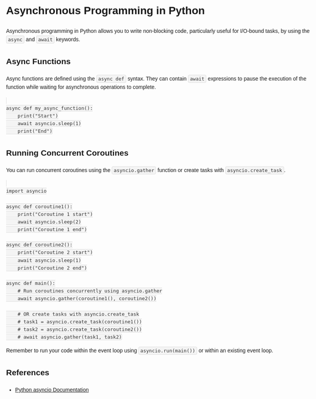 <!-- async_python.html -->

<!DOCTYPE html>
<html lang="en">
<head>
    <meta charset="UTF-8">
    <meta name="viewport" content="width=device-width, initial-scale=1.0">
    <title>Asynchronous Programming in Python</title>
    <style>
        body {
            font-family: 'Arial', sans-serif;
            max-width: 800px;
            margin: 0 auto;
            padding: 20px;
            line-height: 1.6;
        }
        code {
            background-color: #f4f4f4;
            padding: 2px 4px;
            border: 1px solid #ddd;
            font-size: 90%;
            color: #333;
            border-radius: 4px;
        }
    </style>
</head>
<body>

<h1>Asynchronous Programming in Python</h1>

<p>Asynchronous programming in Python allows you to write non-blocking code, particularly useful for I/O-bound tasks, by using the <code>async</code> and <code>await</code> keywords.</p>

<h2>Async Functions</h2>

<p>Async functions are defined using the <code>async def</code> syntax. They can contain <code>await</code> expressions to pause the execution of the function while waiting for asynchronous operations to complete.</p>

<pre><code>
async def my_async_function():
    print("Start")
    await asyncio.sleep(1)
    print("End")
</code></pre>

<h2>Running Concurrent Coroutines</h2>

<p>You can run concurrent coroutines using the <code>asyncio.gather</code> function or create tasks with <code>asyncio.create_task</code>.</p>

<pre><code>
import asyncio

async def coroutine1():
    print("Coroutine 1 start")
    await asyncio.sleep(2)
    print("Coroutine 1 end")

async def coroutine2():
    print("Coroutine 2 start")
    await asyncio.sleep(1)
    print("Coroutine 2 end")

async def main():
    # Run coroutines concurrently using asyncio.gather
    await asyncio.gather(coroutine1(), coroutine2())

    # OR create tasks with asyncio.create_task
    # task1 = asyncio.create_task(coroutine1())
    # task2 = asyncio.create_task(coroutine2())
    # await asyncio.gather(task1, task2)
</code></pre>

<p>Remember to run your code within the event loop using <code>asyncio.run(main())</code> or within an existing event loop.</p>

<h2>References</h2>

<ul>
    <li><a href="https://docs.python.org/3/library/asyncio.html" target="_blank">Python asyncio Documentation</a></li>
</ul>

</body>
</html>
